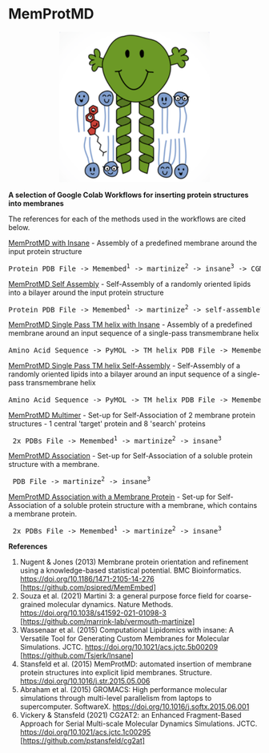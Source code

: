 # MemProtMD

<p align="center">
  <img width="300" src="mr-membrane-protein.png">
</p>

<b>A selection of Google Colab Workflows for inserting protein structures into membranes</b>

The references for each of the methods used in the workflows are cited below. 

<u>[MemProtMD with Insane](https://colab.research.google.com/github/pstansfeld/MemProtMD/blob/main/MemProtMD_insane.ipynb)</u> - Assembly of a predefined membrane around the input protein structure

<pre>Protein PDB File -> Memembed<sup>1</sup> -> martinize<sup>2</sup> -> insane<sup>3</sup> -> CGMD<sup>5</sup> -> CG2AT<sup>6</sup> -> Atomistic PDB in membrane</pre>


<u>[MemProtMD Self Assembly](https://colab.research.google.com/github/pstansfeld/MemProtMD/blob/main/MemProtMD_Self_Assembly.ipynb)</u> - Self-Assembly of a randomly oriented lipids into a bilayer around the input protein structure

<pre>Protein PDB File -> Memembed<sup>1</sup> -> martinize<sup>2</sup> -> self-assemble<sup>4</sup> -> CGMD<sup>5</sup> -> CG2AT<sup>6</sup> -> Atomistic PDB in membrane</pre>

<u>[MemProtMD Single Pass TM helix with Insane](https://colab.research.google.com/github/pstansfeld/MemProtMD/blob/main/MemProtMD_Single_Pass_insane.ipynb)</u> - Assembly of a predefined membrane around an input sequence of a single-pass transmembrane helix

<pre>Amino Acid Sequence -> PyMOL -> TM helix PDB File -> Memembed<sup>1</sup> -> martinize<sup>2</sup> -> insane<sup>3</sup> -> CGMD<sup>5</sup> -> CG2AT<sup>6</sup> -> Atomistic PDB in membrane</pre>


<u>[MemProtMD Single Pass TM helix Self-Assembly](https://colab.research.google.com/github/pstansfeld/MemProtMD/blob/main/MemProtMD_Single_Pass_Self_Assembly.ipynb)</u> - Self-Assembly of a randomly oriented lipids into a bilayer around an input sequence of a single-pass transmembrane helix

<pre>Amino Acid Sequence -> PyMOL -> TM helix PDB File -> Memembed<sup>1</sup> -> martinize<sup>2</sup> -> self-assemble<sup>4</sup> -> CGMD<sup>5</sup> -> CG2AT<sup>6</sup> -> Atomistic PDB in membrane</pre>

<u>[MemProtMD Multimer](https://colab.research.google.com/github/pstansfeld/MemProtMD/blob/main/MemProtMD_multimer.ipynb)</u> - Set-up for Self-Association of 2 membrane protein structures - 1 central 'target' protein and 8 'search' proteins

<pre> 2x PDBs File -> Memembed<sup>1</sup> -> martinize<sup>2</sup> -> insane<sup>3</sup> </pre>

<u>[MemProtMD Association](https://colab.research.google.com/github/pstansfeld/MemProtMD/blob/main/MemProtMD_Association.ipynb)</u> - Set-up for Self-Association of a soluble protein structure with a membrane.

<pre> PDB File -> martinize<sup>2</sup> -> insane<sup>3</sup> </pre>

<u>[MemProtMD Association with a Membrane Protein](https://colab.research.google.com/github/pstansfeld/MemProtMD/blob/main/MemProtMD_Association_Membrane_Protein.ipynb)</u> - Set-up for Self-Association of a soluble protein structure with a membrane, which contains a membrane protein.

<pre> 2x PDBs File -> Memembed<sup>1</sup> -> martinize<sup>2</sup> -> insane<sup>3</sup> </pre>

<b>References</b>

1. Nugent & Jones (2013) Membrane protein orientation and refinement using a knowledge-based statistical potential. BMC Bioinformatics. https://doi.org/10.1186/1471-2105-14-276 [https://github.com/psipred/MemEmbed]
2. Souza et al. (2021) Martini 3: a general purpose force field for coarse-grained molecular dynamics. Nature Methods. https://doi.org/10.1038/s41592-021-01098-3 [https://github.com/marrink-lab/vermouth-martinize]
3. Wassenaar et al. (2015) Computational Lipidomics with insane: A Versatile Tool for Generating Custom Membranes for Molecular Simulations. JCTC. https://doi.org/10.1021/acs.jctc.5b00209 [https://github.com/Tsjerk/Insane]
4. Stansfeld et al. (2015) MemProtMD: automated insertion of membrane protein structures into explicit lipid membranes. Structure. https://doi.org/10.1016/j.str.2015.05.006 
5. Abraham et al. (2015) GROMACS: High performance molecular simulations through multi-level parallelism from laptops to supercomputer. SoftwareX. https://doi.org/10.1016/j.softx.2015.06.001
6. Vickery & Stansfeld (2021) CG2AT2: an Enhanced Fragment-Based Approach for Serial Multi-scale Molecular Dynamics Simulations. JCTC. https://doi.org/10.1021/acs.jctc.1c00295 [https://github.com/pstansfeld/cg2at]
